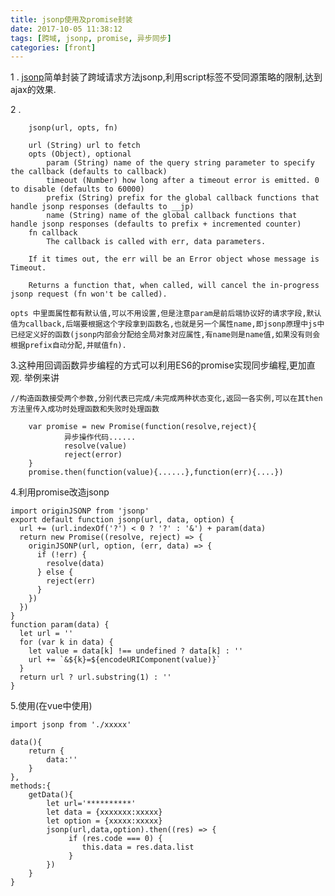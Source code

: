 ```yaml
---
title: jsonp使用及promise封装
date: 2017-10-05 11:38:12
tags: [跨域, jsonp, promise, 异步同步]
categories: [front]
---
```


1 .
[jsonp](https://github.com/webmodules/jsonp)简单封装了跨域请求方法jsonp,利用script标签不受同源策略的限制,达到ajax的效果.

2 .

        jsonp(url, opts, fn)

        url (String) url to fetch
        opts (Object), optional
            param (String) name of the query string parameter to specify the callback (defaults to callback)
            timeout (Number) how long after a timeout error is emitted. 0 to disable (defaults to 60000)
            prefix (String) prefix for the global callback functions that handle jsonp responses (defaults to __jp)
            name (String) name of the global callback functions that handle jsonp responses (defaults to prefix + incremented counter)
        fn callback
            The callback is called with err, data parameters.

        If it times out, the err will be an Error object whose message is Timeout.

        Returns a function that, when called, will cancel the in-progress jsonp request (fn won't be called).

    opts 中里面属性都有默认值,可以不用设置,但是注意param是前后端协议好的请求字段,默认值为callback,后端要根据这个字段拿到函数名,也就是另一个属性name,即jsonp原理中js中已经定义好的函数(jsonp内部会分配给全局对象对应属性,有name则是name值,如果没有则会根据prefix自动分配,并赋值fn).
<!-- more -->

3.这种用回调函数异步编程的方式可以利用ES6的promise实现同步编程,更加直观.
    举例来讲

    //构造函数接受两个参数,分别代表已完成/未完成两种状态变化,返回一各实例,可以在其then方法里传入成功时处理函数和失败时处理函数

        var promise = new Promise(function(resolve,reject){
                异步操作代码......
                resolve(value)
                reject(error)
        }
        promise.then(function(value){......},function(err){....})

4.利用promise改造jsonp

    import originJSONP from 'jsonp'
    export default function jsonp(url, data, option) {
      url += (url.indexOf('?') < 0 ? '?' : '&') + param(data)
      return new Promise((resolve, reject) => {
        originJSONP(url, option, (err, data) => {
          if (!err) {
            resolve(data)
          } else {
            reject(err)
          }
        })
      })
    }
    function param(data) {
      let url = ''
      for (var k in data) {
        let value = data[k] !== undefined ? data[k] : ''
        url += `&${k}=${encodeURIComponent(value)}`
      }
      return url ? url.substring(1) : ''
    }

5.使用(在vue中使用)

    import jsonp from './xxxxx'

    data(){
        return {
            data:''
        }
    },
    methods:{
        getData(){
            let url='**********'
            let data = {xxxxxxx:xxxxx}
            let option = {xxxxx:xxxxx}
            jsonp(url,data,option).then((res) => {
                 if (res.code === 0) {
                    this.data = res.data.list
                 }
            })
        }
    }
